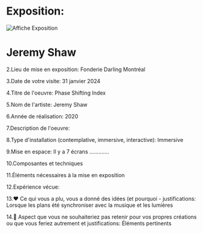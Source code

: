 # Exposition: 

![Affiche Exposition](https://github.com/Benjamin4253/H24_V11_inspirations_Ferland/assets/142919065/47325835-ce7a-4300-ace7-084a70f0950b)

<h1>Jeremy Shaw</h1>


2.Lieu de mise en exposition:
Fonderie Darling Montréal
 
3.Date de votre visite:
31 janvier 2024

4.Titre de l'oeuvre:
Phase Shifting Index
 
5.Nom de l'artiste:
Jeremy Shaw

6.Année de réalisation:
2020

7.Description de l'oeuvre:


8.Type d'installation (contemplative, immersive, interactive):
Immersive

9.Mise en espace:
Il y a 7 écrans .............

10.Composantes et techniques

11.Éléments nécessaires à la mise en exposition

12.Expérience vécue:

13.❤️ Ce qui vous a plu, vous a donné des idées (et pourquoi - justifications:
Lorsque les plans été synchroniser avec la musique et les lumières

14.🤔 Aspect que vous ne souhaiteriez pas retenir pour vos propres créations ou que vous feriez autrement et justifications:
Éléments pertinents
